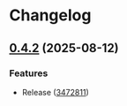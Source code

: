 # Changelog

## [0.4.2](https://github.com/koki-develop/gh-q/compare/v0.4.1...v0.4.2) (2025-08-12)


### Features

* Release ([3472811](https://github.com/koki-develop/gh-q/commit/3472811fcd98ba62b902165b666258875688292a))
